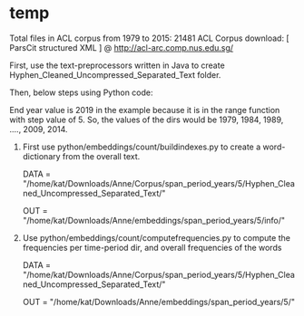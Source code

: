 # temp

Total files in ACL corpus from 1979 to 2015: 21481 
ACL Corpus download: [ ParsCit structured XML ] @ http://acl-arc.comp.nus.edu.sg/

First, use the text-preprocessors written in Java to create Hyphen_Cleaned_Uncompressed_Separated_Text folder.

Then, below steps using Python code:

End year value is 2019 in the example because it is in the range function with step value of 5.
So, the values of the dirs would be 1979, 1984, 1989, ...., 2009, 2014.

1. First use python/embeddings/count/buildindexes.py to create a word-dictionary from the overall text. 

    DATA = "/home/kat/Downloads/Anne/Corpus/span_period_years/5/Hyphen_Cleaned_Uncompressed_Separated_Text/"

    OUT = "/home/kat/Downloads/Anne/embeddings/span_period_years/5/info/"

2. Use python/embeddings/count/computefrequencies.py to compute the frequencies per time-period dir, and overall frequencies of the words

    DATA = "/home/kat/Downloads/Anne/Corpus/span_period_years/5/Hyphen_Cleaned_Uncompressed_Separated_Text/"

    OUT = "/home/kat/Downloads/Anne/embeddings/span_period_years/5/"
